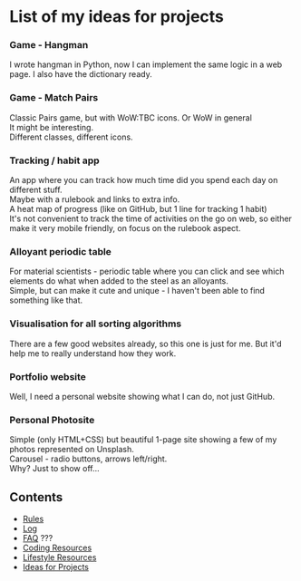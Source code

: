 # List of my ideas for projects


### Game - Hangman
I wrote hangman in Python, now I can implement the same logic in a web page. I also have the dictionary ready.

### Game - Match Pairs
Classic Pairs game, but with WoW:TBC icons. Or WoW in general  
It might be interesting.  
Different classes, different icons.

### Tracking / habit app
An app where you can track how much time did you spend each day on different stuff.  
Maybe with a rulebook and links to extra info.  
A heat map of progress (like on GitHub, but 1 line for tracking 1 habit)  
It's not convenient to track the time of activities on the go on web, so either make it very mobile friendly, on focus on the rulebook aspect.  

### Alloyant periodic table
For material scientists - periodic table where you can click and see which elements do what when added to the steel as an alloyants.  
Simple, but can make it cute and unique - I haven't been able to find something like that.

### Visualisation for all sorting algorithms
There are a few good websites already, so this one is just for me. But it'd help me to really understand how they work.

### Portfolio website
Well, I need a personal website showing what I can do, not just GitHub.


### Personal Photosite
Simple (only HTML+CSS) but beautiful 1-page site showing a few of my photos represented on Unsplash.  
Carousel - radio buttons, arrows left/right.  
Why? Just to show off...

## Contents
* [Rules](rules.md)
* [Log](log.md)
* [FAQ](FAQ.md) ???
* [Coding Resources](resources-programming.md)
* [Lifestyle Resources](resources-other.md)
* [Ideas for Projects](ideas-for-projects.md)
